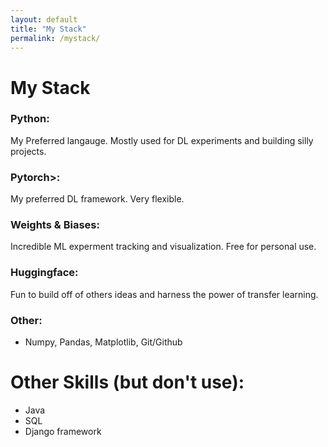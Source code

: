 ```yaml
---
layout: default
title: "My Stack"
permalink: /mystack/
---
```


# My Stack

### <b>Python</b>: 
My Preferred langauge. Mostly used for DL experiments and building silly projects.

### <b>Pytorch</b>>:
My preferred DL framework. Very flexible.

### <b>Weights & Biases</b>:
Incredible ML experment tracking and visualization. Free for personal use.

### <b>Huggingface</b>:
Fun to build off of others ideas and harness the power of transfer learning.

### <b>Other</b>:
- Numpy, Pandas, Matplotlib, Git/Github


# Other Skills (but don't use):
- Java
- SQL 
- Django framework


